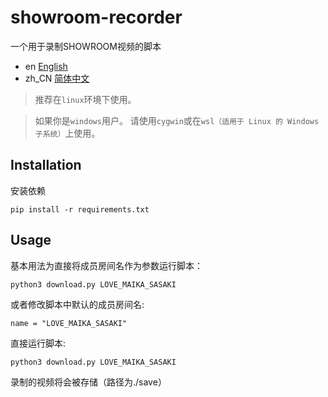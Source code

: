 # showroom-recorder
一个用于录制SHOWROOM视频的脚本

- en [English](README.md)
- zh_CN [简体中文](README.zh_CN.md)

> 推荐在`linux`环境下使用。

> 如果你是`windows`用户。 请使用`cygwin`或在`wsl（适用于 Linux 的 Windows 子系统）`上使用。

## Installation

安装依赖

```
pip install -r requirements.txt
```

## Usage
基本用法为直接将成员房间名作为参数运行脚本：

```
python3 download.py LOVE_MAIKA_SASAKI
```

或者修改脚本中默认的成员房间名:

```
name = "LOVE_MAIKA_SASAKI"
```
直接运行脚本:

```
python3 download.py LOVE_MAIKA_SASAKI
```
录制的视频将会被存储（路径为./save）

